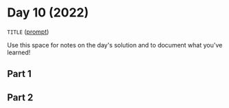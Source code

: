 # Day 10 (2022)

`TITLE` ([prompt](https://adventofcode.com/2022/day/10))

Use this space for notes on the day's solution and to document what you've learned!

## Part 1

## Part 2

